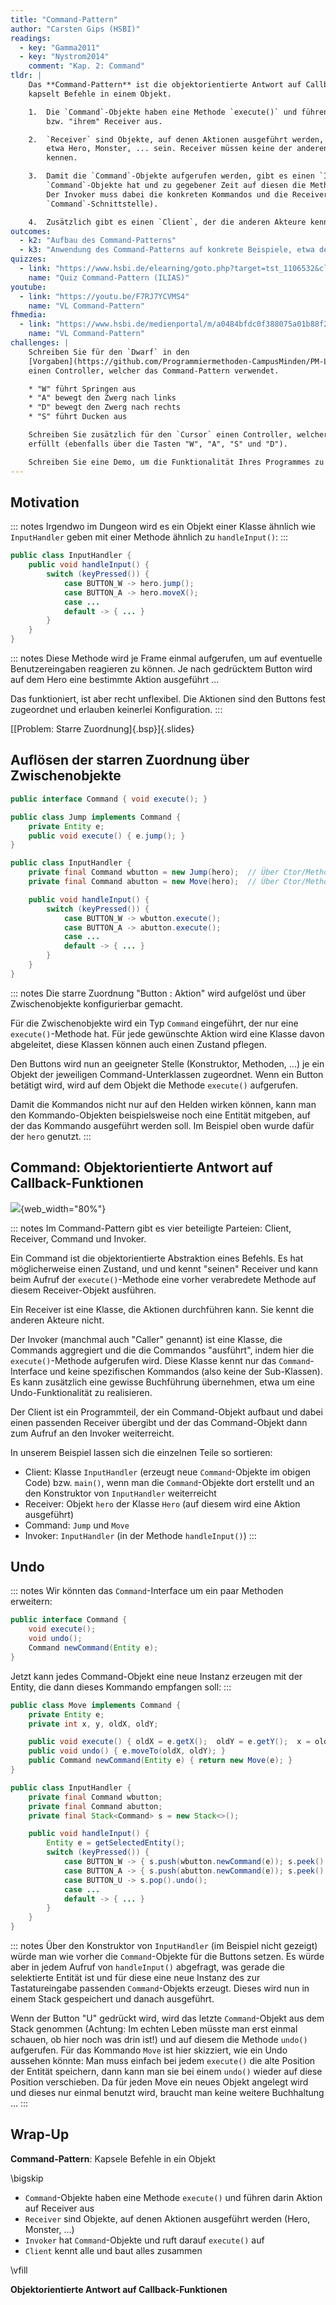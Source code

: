 ```yaml
---
title: "Command-Pattern"
author: "Carsten Gips (HSBI)"
readings:
  - key: "Gamma2011"
  - key: "Nystrom2014"
    comment: "Kap. 2: Command"
tldr: |
    Das **Command-Pattern** ist die objektorientierte Antwort auf Callback-Funktionen: Man
    kapselt Befehle in einem Objekt.

    1.  Die `Command`-Objekte haben eine Methode `execute()` und führen dabei Aktion auf einem
        bzw. "ihrem" Receiver aus.

    2.  `Receiver` sind Objekte, auf denen Aktionen ausgeführt werden, im Dungeon könnten dies
        etwa Hero, Monster, ... sein. Receiver müssen keine der anderen Akteure in diesem Pattern
        kennen.

    3.  Damit die `Command`-Objekte aufgerufen werden, gibt es einen `Invoker`, der
        `Command`-Objekte hat und zu gegebener Zeit auf diesen die Methode `execute()` aufruft.
        Der Invoker muss dabei die konkreten Kommandos und die Receiver nicht kennen (nur die
        `Command`-Schnittstelle).

    4.  Zusätzlich gibt es einen `Client`, der die anderen Akteure kennt und alles zusammen baut.
outcomes:
  - k2: "Aufbau des Command-Patterns"
  - k3: "Anwendung des Command-Patterns auf konkrete Beispiele, etwa den PM-Dungeon"
quizzes:
  - link: "https://www.hsbi.de/elearning/goto.php?target=tst_1106532&client_id=FH-Bielefeld"
    name: "Quiz Command-Pattern (ILIAS)"
youtube:
  - link: "https://youtu.be/F7RJ7YCVMS4"
    name: "VL Command-Pattern"
fhmedia:
  - link: "https://www.hsbi.de/medienportal/m/a0484bfdc0f388075a01b88f20bde97709aae4d4fe34d517e0889407b2d7b095b9b781856870f21d638e4ed4bf35b534717f5bac227ecc17ea4b6e0a195248b9"
    name: "VL Command-Pattern"
challenges: |
    Schreiben Sie für den `Dwarf` in den
    [Vorgaben](https://github.com/Programmiermethoden-CampusMinden/PM-Lecture/tree/master/markdown/pattern/src/challenges/command)
    einen Controller, welcher das Command-Pattern verwendet.

    * "W" führt Springen aus
    * "A" bewegt den Zwerg nach links
    * "D" bewegt den Zwerg nach rechts
    * "S" führt Ducken aus

    Schreiben Sie zusätzlich für den `Cursor` einen Controller, welcher das Command-Pattern mit Historie
    erfüllt (ebenfalls über die Tasten "W", "A", "S" und "D").

    Schreiben Sie eine Demo, um die Funktionalität Ihres Programmes zu demonstrieren.
---
```



## Motivation

::: notes
Irgendwo im Dungeon wird es ein Objekt einer Klasse ähnlich wie `InputHandler`
geben mit einer Methode ähnlich zu `handleInput()`:
:::

```java
public class InputHandler {
    public void handleInput() {
        switch (keyPressed()) {
            case BUTTON_W -> hero.jump();
            case BUTTON_A -> hero.moveX();
            case ...
            default -> { ... }
        }
    }
}
```

::: notes
Diese Methode wird je Frame einmal aufgerufen, um auf eventuelle Benutzereingaben
reagieren zu können. Je nach gedrücktem Button wird auf dem Hero eine bestimmte
Aktion ausgeführt ...

Das funktioniert, ist aber recht unflexibel. Die Aktionen sind den Buttons fest
zugeordnet und erlauben keinerlei Konfiguration.
:::

[[Problem: Starre Zuordnung]{.bsp}]{.slides}


## Auflösen der starren Zuordnung über Zwischenobjekte

```{.java size="footnotesize"}
public interface Command { void execute(); }

public class Jump implements Command {
    private Entity e;
    public void execute() { e.jump(); }
}

public class InputHandler {
    private final Command wbutton = new Jump(hero);  // Über Ctor/Methoden setzen!
    private final Command abutton = new Move(hero);  // Über Ctor/Methoden setzen!

    public void handleInput() {
        switch (keyPressed()) {
            case BUTTON_W -> wbutton.execute();
            case BUTTON_A -> abutton.execute();
            case ...
            default -> { ... }
        }
    }
}
```

::: notes
Die starre Zuordnung "Button : Aktion" wird aufgelöst und über Zwischenobjekte konfigurierbar
gemacht.

Für die Zwischenobjekte wird ein Typ `Command` eingeführt, der nur eine `execute()`-Methode
hat. Für jede gewünschte Aktion wird eine Klasse davon abgeleitet, diese Klassen können auch
einen Zustand pflegen.

Den Buttons wird nun an geeigneter Stelle (Konstruktor, Methoden, ...) je ein Objekt der
jeweiligen Command-Unterklassen zugeordnet. Wenn ein Button betätigt wird, wird auf dem
Objekt die Methode `execute()` aufgerufen.

Damit die Kommandos nicht nur auf den Helden wirken können, kann man den Kommando-Objekten
beispielsweise noch eine Entität mitgeben, auf der das Kommando ausgeführt werden soll. Im
Beispiel oben wurde dafür der `hero` genutzt.
:::


## Command: Objektorientierte Antwort auf Callback-Funktionen

![](images/command.png){web_width="80%"}

::: notes
Im Command-Pattern gibt es vier beteiligte Parteien: Client, Receiver, Command und Invoker.

Ein Command ist die objektorientierte Abstraktion eines Befehls. Es hat möglicherweise
einen Zustand, und und kennt "seinen" Receiver und kann beim Aufruf der `execute()`-Methode
eine vorher verabredete Methode auf diesem Receiver-Objekt ausführen.

Ein Receiver ist eine Klasse, die Aktionen durchführen kann. Sie kennt die anderen Akteure
nicht.

Der Invoker (manchmal auch "Caller" genannt) ist eine Klasse, die Commands aggregiert und die
die Commandos "ausführt", indem hier die `execute()`-Methode aufgerufen wird. Diese Klasse
kennt nur das `Command`-Interface und keine spezifischen Kommandos (also keine der Sub-Klassen).
Es kann zusätzlich eine gewisse Buchführung übernehmen, etwa um eine Undo-Funktionalität zu
realisieren.

Der Client ist ein Programmteil, der ein Command-Objekt aufbaut und dabei einen passenden
Receiver übergibt und der das Command-Objekt dann zum Aufruf an den Invoker weiterreicht.


In unserem Beispiel lassen sich die einzelnen Teile so sortieren:

*   Client: Klasse `InputHandler` (erzeugt neue `Command`-Objekte im obigen Code) bzw. `main()`,
    wenn man die `Command`-Objekte dort erstellt und an den Konstruktor von `InputHandler`
    weiterreicht
*   Receiver: Objekt `hero` der Klasse `Hero` (auf diesem wird eine Aktion ausgeführt)
*   Command: `Jump` und `Move`
*   Invoker: `InputHandler` (in der Methode `handleInput()`)
:::


## Undo

::: notes
Wir könnten das `Command`-Interface um ein paar Methoden erweitern:

```java
public interface Command {
    void execute();
    void undo();
    Command newCommand(Entity e);
}
```

Jetzt kann jedes Command-Objekt eine neue Instanz erzeugen mit der
Entity, die dann dieses Kommando empfangen soll:
:::

```{.java size="scriptsize"}
public class Move implements Command {
    private Entity e;
    private int x, y, oldX, oldY;

    public void execute() { oldX = e.getX();  oldY = e.getY();  x = oldX + 42;  y = oldY;  e.moveTo(x, y); }
    public void undo() { e.moveTo(oldX, oldY); }
    public Command newCommand(Entity e) { return new Move(e); }
}

public class InputHandler {
    private final Command wbutton;
    private final Command abutton;
    private final Stack<Command> s = new Stack<>();

    public void handleInput() {
        Entity e = getSelectedEntity();
        switch (keyPressed()) {
            case BUTTON_W -> { s.push(wbutton.newCommand(e)); s.peek().execute(); }
            case BUTTON_A -> { s.push(abutton.newCommand(e)); s.peek().execute(); }
            case BUTTON_U -> s.pop().undo();
            case ...
            default -> { ... }
        }
    }
}
```

::: notes
Über den Konstruktor von `InputHandler` (im Beispiel nicht gezeigt) würde man
wie vorher die `Command`-Objekte für die Buttons setzen. Es würde aber in jedem
Aufruf von `handleInput()` abgefragt, was gerade die selektierte Entität ist und
für diese eine neue Instanz des zur Tastatureingabe passenden `Command`-Objekts
erzeugt. Dieses wird nun in einem Stack gespeichert und danach ausgeführt.

Wenn der Button "U" gedrückt wird, wird das letzte `Command`-Objekt aus dem
Stack genommen (Achtung: Im echten Leben müsste man erst einmal schauen, ob hier
noch was drin ist!) und auf diesem die Methode `undo()` aufgerufen. Für das
Kommando `Move` ist hier skizziert, wie ein Undo aussehen könnte: Man muss einfach
bei jedem `execute()` die alte Position der Entität speichern, dann kann man
sie bei einem `undo()` wieder auf diese Position verschieben. Da für jeden Move
ein neues Objekt angelegt wird und dieses nur einmal benutzt wird, braucht man
keine weitere Buchhaltung ...
:::


## Wrap-Up

**Command-Pattern**: Kapsele Befehle in ein Objekt

\bigskip

*   `Command`-Objekte haben eine Methode `execute()` und führen darin Aktion auf Receiver aus
*   `Receiver` sind Objekte, auf denen Aktionen ausgeführt werden (Hero, Monster, ...)
*   `Invoker` hat `Command`-Objekte und ruft darauf `execute()` auf
*   `Client` kennt alle und baut alles zusammen

\vfill

**Objektorientierte Antwort auf Callback-Funktionen**
